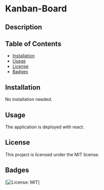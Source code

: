 # Kanban-Board

## Description



## Table of Contents

- [Installation](#installation)
- [Usage](#usage)
- [License](#license)
- [Badges](#badges)

## Installation

No installation needed.

## Usage

The application is deployed with react.

## License

This project is licensed under the MIT license.

## Badges

[![License: MIT](https://img.shields.io/badge/License-MIT-yellow.svg)]